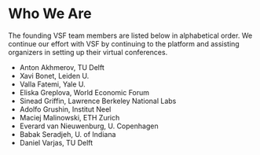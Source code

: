# Who We Are

The founding VSF team members are listed below in alphabetical order. We continue our effort with VSF by continuing to the platform and assisting organizers in setting up their virtual conferences.

* Anton Akhmerov, TU Delft
* Xavi Bonet, Leiden U.
* Valla Fatemi, Yale U.
* Eliska Greplova, World Economic Forum
* Sinead Griffin, Lawrence Berkeley National Labs
* Adolfo Grushin, Institut Neel
* Maciej Malinowski, ETH Zurich
* Everard van Nieuwenburg, U. Copenhagen
* Babak Seradjeh, U. of Indiana
* Daniel Varjas, TU Delft

